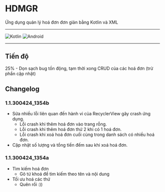 # HDMGR
Ứng dụng quản lý hoá đơn đơn giản bằng Kotlin và XML

<hr/>

![Kotlin](https://img.shields.io/badge/kotlin-%237F52FF.svg?style=for-the-badge&logo=kotlin&logoColor=white)
![Android](https://img.shields.io/badge/Android-3DDC84?style=for-the-badge&logo=android&logoColor=white)

<hr/>

## Tiến độ
25% - Dọn sạch bug tồn động, tạm thời xong CRUD của các hoá đơn (trừ phần cập nhật)
## Changelog
### 1.1.300424_1354b 
- Sửa nhiều lỗi liên quan đến hành vi của RecyclerView gây crash ứng dụng.
  - Lỗi crash khi thêm hoá đơn vào trang rỗng.
  - Lỗi crash khi thêm hoá đơn thứ 2 khi có 1 hoá đơn.
  - Lỗi crash khi xoá hoá đơn cuối cùng trong danh sách có nhiều hoá đơn.
- Cập nhật số lượng và tổng tiền đếm sau khi xoá hoá đơn.
### 1.1.300424_1354a
- Tìm kiếm hoá đơn
  - Gõ từ khoá để tìm kiếm theo tên và nội dung
- Tối ưu hoá các thứ
  - Quên rồi :))
